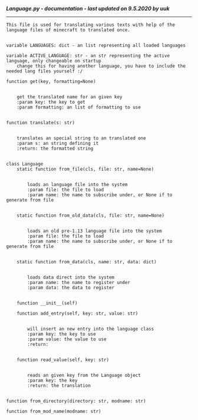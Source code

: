 ***Language.py - documentation - last updated on 9.5.2020 by uuk***
___

    This file is used for translating various texts with help of the
    language files of minecraft to translated once.
    

    variable LANGUAGES: dict - an list representing all loaded languages

    variable ACTIVE_LANGUAGE: str - an str representing the active language, only changeable on startup
        change this for having another language, you have to include the needed lang files yourself :/

    function get(key, formatting=None)

        
        get the translated name for an given key
        :param key: the key to get
        :param formatting: an list of formatting to use
        

    function translate(s: str)

        
        translates an special string to an translated one
        :param s: an string defining it
        :return: the formatted string
        

    class Language
        static function from_file(cls, file: str, name=None)

            
            loads an language file into the system
            :param file: the file to load
            :param name: the name to subscribe under, or None if to generate from file
            

        static function from_old_data(cls, file: str, name=None)

            
            loads an old pre-1.13 language file into the system
            :param file: the file to load
            :param name: the name to subscribe under, or None if to generate from file
            

        static function from_data(cls, name: str, data: dict)

            
            loads data direct into the system
            :param name: the name to register under
            :param data: the data to register
            

        function __init__(self)

        function add_entry(self, key: str, value: str)

            
            will insert an new entry into the language class
            :param key: the key to use
            :param value: the value to use
            :return:
            

        function read_value(self, key: str)

            
            reads an given key from the Language object
            :param key: the key
            :return: the translation
            

    function from_directory(directory: str, modname: str)

    function from_mod_name(modname: str)
